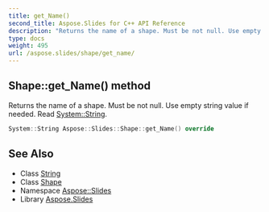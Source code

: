 ```yaml
---
title: get_Name()
second_title: Aspose.Slides for C++ API Reference
description: "Returns the name of a shape. Must be not null. Use empty string value if needed. Read System::String."
type: docs
weight: 495
url: /aspose.slides/shape/get_name/
---
```

## Shape::get_Name() method


Returns the name of a shape. Must be not null. Use empty string value if needed. Read [System::String](../../../system/string/).

```cpp
System::String Aspose::Slides::Shape::get_Name() override
```

## See Also

* Class [String](../../../system/string/)
* Class [Shape](../)
* Namespace [Aspose::Slides](../../)
* Library [Aspose.Slides](../../../)